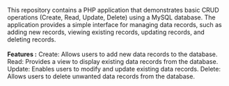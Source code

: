 This repository contains a PHP application that demonstrates basic CRUD operations (Create, Read, Update, Delete) using a MySQL database. The application provides a simple interface for managing data records, such as adding new records, viewing existing records, updating records, and deleting records.
<br>
<br>
<b>Features :</b>
Create: Allows users to add new data records to the database.
Read: Provides a view to display existing data records from the database.
Update: Enables users to modify and update existing data records.
Delete: Allows users to delete unwanted data records from the database.
